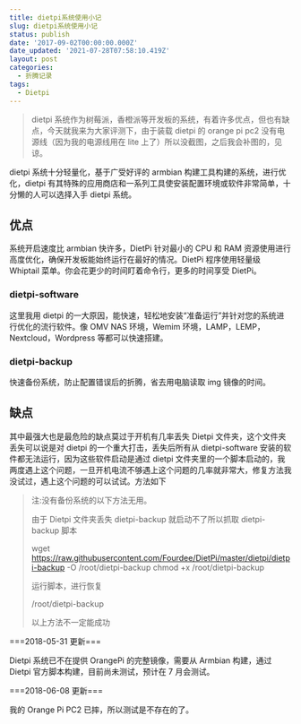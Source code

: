 ```yaml
---
title: dietpi系统使用小记
slug: dietpi系统使用小记
status: publish
date: '2017-09-02T00:00:00.000Z'
date_updated: '2021-07-28T07:58:10.419Z'
layout: post
categories:
  - 折腾记录
tags:
  - Dietpi
---
```

> dietpi 系统作为树莓派，香橙派等开发板的系统，有着许多优点，但也有缺点，今天就我来为大家评测下，由于装载 dietpi 的 orange pi pc2 没有电源线（因为我的电源线用在 lite 上了）所以没截图，之后我会补图的，见谅。

dietpi 系统十分轻量化，基于广受好评的 armbian 构建工具构建的系统，进行优化，dietpi 有其特殊的应用商店和一系列工具使安装配置环境或软件非常简单，十分懒的人可以选择入手 dietpi 系统。

## 优点

系统开启速度比 armbian 快许多，DietPi 针对最小的 CPU 和 RAM 资源使用进行高度优化，确保开发板能始终运行在最好的情况。DietPi 程序使用轻量级 Whiptail 菜单。你会花更少的时间盯着命令行，更多的时间享受 DietPi。

### dietpi-software

这里我用 dietpi 的一大原因，能快速，轻松地安装“准备运行”并针对您的系统进行优化的流行软件。像 OMV NAS 环境，Wemim 环境，LAMP，LEMP，Nextcloud，Wordpress 等都可以快速搭建。

### dietpi-backup

快速备份系统，防止配置错误后的折腾，省去用电脑读取 img 镜像的时间。

## 缺点

其中最强大也是最危险的缺点莫过于开机有几率丢失 Dietpi 文件夹，这个文件夹丢失可以说是对 dietpi 的一个重大打击，丢失后所有从 dietpi-software 安装的软件都无法运行，因为这些软件启动是通过 dietpi 文件夹里的一个脚本启动的，我两度遇上这个问题，一旦开机电流不够遇上这个问题的几率就非常大，修复方法我没试过，遇上这个问题的可以试试。方法如下

> 注:没有备份系统的以下方法无用。
>
> 由于 Dietpi 文件夹丢失 dietpi-backup 就启动不了所以抓取 dietpi-backup 脚本
>
> wget https://raw.githubusercontent.com/Fourdee/DietPi/master/dietpi/dietpi-backup -O /root/dietpi-backup
> chmod +x /root/dietpi-backup
>
> 运行脚本，进行恢复
>
> /root/dietpi-backup
>
> 以上方法不一定能成功

\===2018-05-31 更新===

Dietpi 系统已不在提供 OrangePi 的完整镜像，需要从 Armbian 构建，通过 Dietpi 官方脚本构建，目前尚未测试，预计在 7 月会测试。

\===2018-06-08 更新===

我的 Orange Pi PC2 已摔，所以测试是不存在的了。
